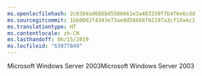 ```yaml
---
ms.openlocfilehash: 2c038dad688bd5586661e3a483339ffb4f6e6cdd
ms.sourcegitcommit: 1bb00d2f4343e73ae8d58668f02297a3cf10a4c1
ms.translationtype: HT
ms.contentlocale: zh-CN
ms.lasthandoff: 06/15/2019
ms.locfileid: "63877849"
---
```

<span data-ttu-id="8ccbe-101">Microsoft Windows Server 2003</span><span class="sxs-lookup"><span data-stu-id="8ccbe-101">Microsoft Windows Server 2003</span></span>